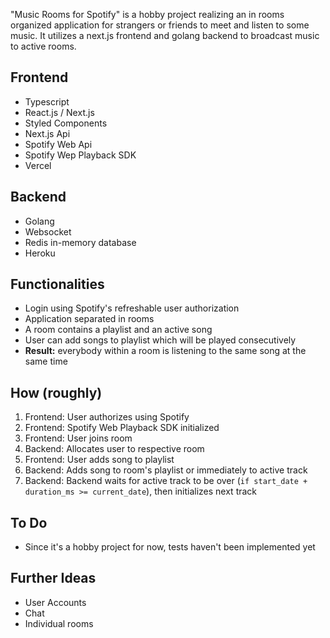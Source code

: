 "Music Rooms for Spotify" is a hobby project realizing an in rooms organized application for strangers or friends to meet and listen to some music. 
It utilizes a next.js frontend and golang backend to broadcast music to active rooms. 

## Frontend
- Typescript
- React.js / Next.js
- Styled Components
- Next.js Api
- Spotify Web Api
- Spotify Wep Playback SDK
- Vercel

## Backend
- Golang
- Websocket
- Redis in-memory database
- Heroku


## Functionalities 
- Login using Spotify's refreshable user authorization
- Application separated in rooms
- A room contains a playlist and an active song
- User can add songs to playlist which will be played consecutively
- **Result:** everybody within a room is listening to the same song at the same time

## How (roughly)
1. Frontend: User authorizes using Spotify
2. Frontend: Spotify Web Playback SDK initialized 
2. Frontend: User joins room
3. Backend: Allocates user to respective room
4. Frontend: User adds song to playlist
5. Backend: Adds song to room's playlist or immediately to active track
6. Backend: Backend waits for active track to be over (`if start_date + duration_ms >= current_date`), then initializes next track

## To Do
- Since it's a hobby project for now, tests haven't been implemented yet

## Further Ideas
- User Accounts
- Chat
- Individual rooms
